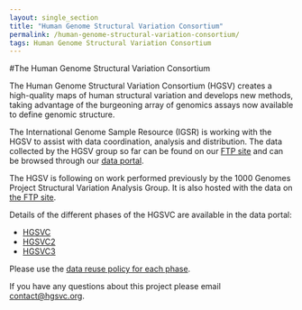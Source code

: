 ```yaml
---
layout: single_section
title: "Human Genome Structural Variation Consortium"
permalink: /human-genome-structural-variation-consortium/
tags: Human Genome Structural Variation Consortium
---
```

#The Human Genome Structural Variation Consortium

The Human Genome Structural Variation Consortium (HGSV) creates a high-quality maps of human structural variation and develops new methods, taking advantage of the burgeoning array of genomics assays now available to define genomic structure.

The International Genome Sample Resource (IGSR) is working with the HGSV to assist with data coordination, analysis and distribution. The data collected by the HGSV group so far can be found on our [FTP site](ftp://ftp.1000genomes.ebi.ac.uk/vol1/ftp/data_collections/hgsv_sv_discovery/) and can be browsed through our [data portal](/data-portal/data-collection/structural-variation).

The HGSV is following on work performed previously by the 1000 Genomes Project Structural Variation Analysis Group. It is also hosted with the data on [the FTP site](ftp://ftp.1000genomes.ebi.ac.uk/vol1/ftp/data_collections/hgsv_sv_discovery/README_hgsvc_datareuse_statement.md).

Details of the different phases of the HGSVC are available in the data portal:

* [HGSVC](https://www.internationalgenome.org/data-portal/data-collection/structural-variation)
* [HGSVC2](https://www.internationalgenome.org/data-portal/data-collection/hgsvc2) 
* [HGSVC3](https://www.internationalgenome.org/data-portal/data-collection/hgsvc3)

Please use the [data reuse policy for each phase](http://ftp.1000genomes.ebi.ac.uk/vol1/ftp//data_collections/hgsv_sv_discovery/README_hgsvc_datareuse_statement.md).

If you have any questions about this project please email [contact@hgsvc.org](mailto:contact@hgsvc.org).
